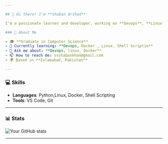```yaml
---

## 👋 Hi there! I'm **Shaban Arshad**

I'm a passionate learner and developer, working on **Devops**, **Linux**, and **Docker** projects. I enjoy solving real-world problems with code and exploring new technologies.

### 🚀 About Me

- 🎓 **Graduate in Computer Science**  
- 🌱 Currently learning: **Devops, Docker , Linux, Shell Scriptin**   
- 💬 Ask me about: **Devops, linux, Docker**  
- 📫 How to reach me: ssshabankhan@gmail.com  
- 🌍 Based in **Islamabad, Pakistan**

---
```


### 💻 Skills

- **Languages**: Python,Linux, Docker, Shell Scripting
- **Tools**: VS Code, Git

---

### 📊 Stats

![Your GitHub stats](https://github-readme-stats.vercel.app/api?username=shaban125&show_icons=true&theme=radical)

---
